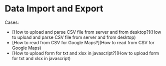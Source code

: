 # Data Import and Export

Cases:
* [How to upload and parse CSV file from server and from desktop?](How to upload and parse CSV file from server and from desktop)
* [How to read from CSV for Google Maps?](How to read from CSV for Google Maps)
* [How to upload form for txt and xlsx in javascript?](How to upload form for txt and xlsx in javascript)